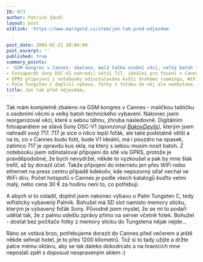 ```yaml
---
ID: 873
author: Patrick Zandl
layout: post
oldlink: 'https://www.marigold.cz/item/jen-tak-pred-odjezdem

  '
post_date: 2004-02-21 20:00:00
post_excerpt: ''
published: true
summary_points:
- 'GSM kongres v Cannes: sbaleno, malá taška osobní věci, velký batoh technika.'
- Fotoaparát Sony DSC-V1 nahradil větší 717, ideální pro focení v Cannes.
- GPRS připojení z notebooku odinstalováno kvůli drahému roamingu, WiFi priorita.
- Palm Tungsten C doplnil výbavu, fotky z foťáku do něj ale nedostane.
title: Jen tak před odjezdem…
---
```


<p>
Tak mám kompletně zbaleno na GSM kongres v Cannes&#160;- maličkou taštičku s osobními věcmi a velký batoh technického vybavení. Nakonec jsem reorganizoval věci, které s sebou táhnu, zhruba následovně. Digitálním fotoaparátem se stává Sony DSC-V1 <EM>(sponzorují <A href="http://www.bakovdevils.cz/" target=_blank>BakovDevils</A>),</EM> kterým jsem nahradil svoji 717.&#160;717 je sice&#160;o něco lepší foťák, ale také podstatně větší a na to, co v Cannes budu fotit, bude V1 ideální, má i pouzdro na opasek, zatímco 717 je opravdu kus skla, na který s sebou musím nosit batoh. Z notebooku jsem odinstaloval připojení do sítě via GPRS, protože je pravděpodobné, že bych nevydržel, někde to vyzkoušel a pak by mne šlak trefil, až by dorazil účet. Takže připojení do internetu jen přes WiFi nebo ethernet na press centru případě kdekoliv, kde nepozorný síťař nechal ve WiFi díru. Počet hotspotů v Cannes je podle všech katalogů buďto velmi malý, nebo cena 30 &#8364; za hodinu není to, co potřebuji. </p>

<p>
A abych si to osladil, doplnil jsem nakonec výbavu o Palm Tungsten C, tedy wifisticky vybavený Palmík. Bohužel má SD slot namísto memory sticku, kterým je vybavený foťák Sony. Původně jsem myslel, že se mi to podaří udělat tak, že z palmu odešlu zprávy přímo na server včetně fotek. Bohužel - dostat bez počítače fotky z memory sticku do Tungstena nějak nejde... </p>

<p>
Ráno se vstává brzo, potřebujeme dorazit do Cannes před večerem a ještě někde sehnat hotel, je to přes 1200 kilometrů. Tož si to tady užijte a držte palce mému oktávu, aby se tak daleko dokodrcalo a na hranicích mne neposlali zpět s doposud neopraveným sklem :)</p>